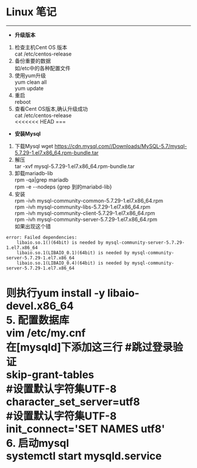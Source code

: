 # Linux 笔记
----
 - **升级版本**   
1. 检查主机Cent OS 版本   
cat /etc/centos-release   
2. 备份重要的数据   
  如/etc中的各种配置文件    
3. 使用yum升级    
    yum clean all    
    yum update    
4. 重启    
   reboot    
5. 查看Cent OS版本,确认升级成功    
   cat /etc/centos-release    
<<<<<<< HEAD
===
 - **安装Mysql**   
1. 下载Mysql
wget https://cdn.mysql.com//Downloads/MySQL-5.7/mysql-5.7.29-1.el7.x86_64.rpm-bundle.tar   
2. 解压  
tar -xvf mysql-5.7.29-1.el7.x86_64.rpm-bundle.tar    
3. 卸载mariadb-lib    
rpm -qa|grep mariadb        
rpm -e --nodeps {grep 到的mariabd-lib}   
4. 安装  
rpm -ivh mysql-community-common-5.7.29-1.el7.x86_64.rpm   
rpm -ivh mysql-community-libs-5.7.29-1.el7.x86_64.rpm   
rpm -ivh mysql-community-client-5.7.29-1.el7.x86_64.rpm   
rpm -ivh mysql-community-server-5.7.29-1.el7.x86_64.rpm  
如果出现这个错    
```
error: Failed dependencies:
	libaio.so.1()(64bit) is needed by mysql-community-server-5.7.29-1.el7.x86_64
	libaio.so.1(LIBAIO_0.1)(64bit) is needed by mysql-community-server-5.7.29-1.el7.x86_64
	libaio.so.1(LIBAIO_0.4)(64bit) is needed by mysql-community-server-5.7.29-1.el7.x86_64   
```  
则执行yum install  -y libaio-devel.x86_64    
5. 配置数据库       
vim /etc/my.cnf           
在[mysqld]下添加这三行
#跳过登录验证   
skip-grant-tables   
#设置默认字符集UTF-8   
character_set_server=utf8   
#设置默认字符集UTF-8   
init_connect='SET NAMES utf8'   
6. 启动mysql   
systemctl start mysqld.service          
=======

